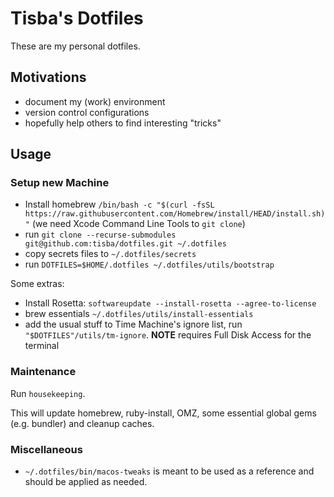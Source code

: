 # Tisba's Dotfiles

These are my personal dotfiles.

## Motivations

* document my (work) environment
* version control configurations
* hopefully help others to find interesting "tricks"

## Usage

### Setup new Machine

* Install homebrew `/bin/bash -c "$(curl -fsSL https://raw.githubusercontent.com/Homebrew/install/HEAD/install.sh)"` (we need Xcode Command Line Tools to `git clone`)
* run `git clone --recurse-submodules git@github.com:tisba/dotfiles.git ~/.dotfiles`
* copy secrets files to `~/.dotfiles/secrets`
* run `DOTFILES=$HOME/.dotfiles ~/.dotfiles/utils/bootstrap`

Some extras:

* Install Rosetta: `softwareupdate --install-rosetta --agree-to-license`
* brew essentials `~/.dotfiles/utils/install-essentials`
* add the usual stuff to Time Machine's ignore list, run `"$DOTFILES"/utils/tm-ignore`. **NOTE** requires Full Disk Access for the terminal

### Maintenance

Run `housekeeping`.

This will update homebrew, ruby-install, OMZ, some essential global gems (e.g. bundler) and cleanup caches.

### Miscellaneous

* `~/.dotfiles/bin/macos-tweaks` is meant to be used as a reference and should be applied as needed.
